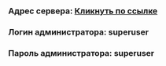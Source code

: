 ### Адрес сервера: [Кликнуть по ссылке](https://foodgram-klimov.ddns.net/)
### Логин администратора: superuser
### Пароль администратора: superuser
